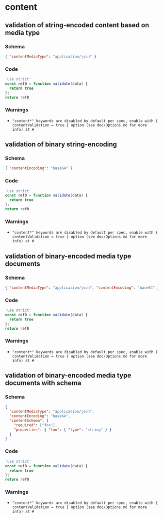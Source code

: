 # content

## validation of string-encoded content based on media type

### Schema

```json
{ "contentMediaType": "application/json" }
```

### Code

```js
'use strict'
const ref0 = function validate(data) {
  return true
};
return ref0
```

### Warnings

 * `"content*" keywords are disabled by default per spec, enable with { contentValidation = true } option (see doc/Options.md for more info) at #`


## validation of binary string-encoding

### Schema

```json
{ "contentEncoding": "base64" }
```

### Code

```js
'use strict'
const ref0 = function validate(data) {
  return true
};
return ref0
```

### Warnings

 * `"content*" keywords are disabled by default per spec, enable with { contentValidation = true } option (see doc/Options.md for more info) at #`


## validation of binary-encoded media type documents

### Schema

```json
{ "contentMediaType": "application/json", "contentEncoding": "base64" }
```

### Code

```js
'use strict'
const ref0 = function validate(data) {
  return true
};
return ref0
```

### Warnings

 * `"content*" keywords are disabled by default per spec, enable with { contentValidation = true } option (see doc/Options.md for more info) at #`


## validation of binary-encoded media type documents with schema

### Schema

```json
{
  "contentMediaType": "application/json",
  "contentEncoding": "base64",
  "contentSchema": {
    "required": ["foo"],
    "properties": { "foo": { "type": "string" } }
  }
}
```

### Code

```js
'use strict'
const ref0 = function validate(data) {
  return true
};
return ref0
```

### Warnings

 * `"content*" keywords are disabled by default per spec, enable with { contentValidation = true } option (see doc/Options.md for more info) at #`

